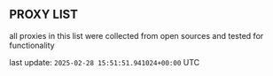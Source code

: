 ## PROXY LIST

all proxies in this list were collected from open sources and tested for functionality

last update: `2025-02-28 15:51:51.941024+00:00` UTC